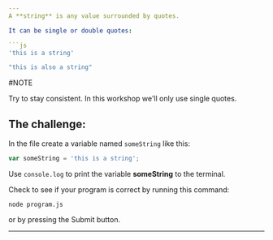 ```yaml
---
A **string** is any value surrounded by quotes.

It can be single or double quotes:

```js
'this is a string'

"this is also a string"
```
#NOTE

Try to stay consistent. In this workshop we'll only use single quotes.

## The challenge:

In the file create a variable named `someString` like this:

```js
var someString = 'this is a string';
```

Use `console.log` to print the variable **someString** to the terminal.

Check to see if your program is correct by running this command:

`node program.js`

or by pressing the Submit button.

---
```

